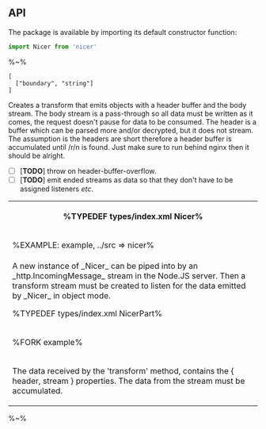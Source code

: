 ## API

The package is available by importing its default constructor function:

```js
import Nicer from 'nicer'
```

%~%

```## constructor => Nicer
[
  ["boundary", "string"]
]
```

Creates a transform that emits objects with a header buffer and the body stream. The body stream is a pass-through so all data must be written as it comes, the request doesn't pause for data to be consumed. The header is a buffer which can be parsed more and/or decrypted, but it does not stream. The assumption is the headers are short therefore a header buffer is accumulated until /r/n is found. Just make sure to run behind nginx then it should be alright.

- [ ] [**TODO**] throw on header-buffer-overflow.
- [ ] [**TODO**] emit ended streams as data so that they don't have to be assigned listeners _etc_.

<!-- [**TODO**]:  -->

<table>
<tr><th>

%TYPEDEF types/index.xml Nicer%
</th></tr>
<!-- block-start -->
<tr><td>

%EXAMPLE: example, ../src => nicer%
</td></tr>
<tr><td><md2html>
A new instance of _Nicer_ can be piped into by an _http.IncomingMessage_ stream in the Node.JS server. Then a transform stream must be created to listen for the data emitted by _Nicer_ in object mode.

</md2html>

%TYPEDEF types/index.xml NicerPart%

</td></tr>
<!-- /block-end -->
<!-- block-start -->
<tr><td>

%FORK example%
</td></tr>
<tr><td><md2html>

The data received by the 'transform' method, contains the { header, stream } properties. The data from the stream must be accumulated.
</md2html>
</td></tr>
<!-- /block-end -->
</table>

%~%
